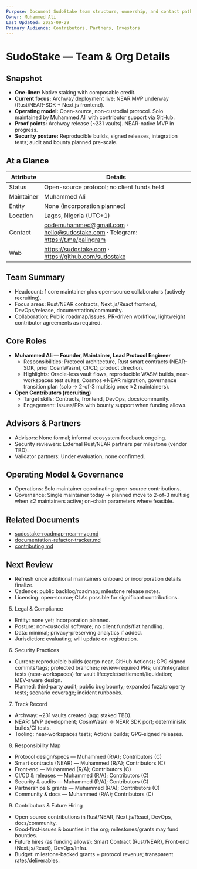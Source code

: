```yaml
---
Purpose: Document SudoStake team structure, ownership, and contact paths.
Owner: Muhammed Ali
Last Updated: 2025-09-29
Primary Audience: Contributors, Partners, Investors
---
```


# SudoStake — Team & Org Details

## Snapshot
- **One-liner:** Native staking with composable credit.
- **Current focus:** Archway deployment live; NEAR MVP underway (Rust/NEAR-SDK + Next.js frontend).
- **Operating model:** Open-source, non-custodial protocol. Solo maintained by Muhammed Ali with contributor support via GitHub.
- **Proof points:** Archway release (~231 vaults). NEAR-native MVP in progress.
- **Security posture:** Reproducible builds, signed releases, integration tests; audit and bounty planned pre-scale.

## At a Glance
| Attribute | Details |
| --- | --- |
| Status | Open-source protocol; no client funds held |
| Maintainer | Muhammed Ali |
| Entity | None (incorporation planned) |
| Location | Lagos, Nigeria (UTC+1) |
| Contact | codemuhammed@gmail.com · hello@sudostake.com · Telegram: https://t.me/palingram |
| Web | https://sudostake.com · https://github.com/sudostake |

## Team Summary
- Headcount: 1 core maintainer plus open-source collaborators (actively recruiting).
- Focus areas: Rust/NEAR contracts, Next.js/React frontend, DevOps/release, documentation/community.
- Collaboration: Public roadmap/issues, PR-driven workflow, lightweight contributor agreements as required.

## Core Roles
- **Muhammed Ali — Founder, Maintainer, Lead Protocol Engineer**
  - Responsibilities: Protocol architecture, Rust smart contracts (NEAR-SDK, prior CosmWasm), CI/CD, product direction.
  - Highlights: Oracle-less vault flows, reproducible WASM builds, near-workspaces test suites, Cosmos→NEAR migration, governance transition plan (solo → 2-of-3 multisig once ≥2 maintainers).
- **Open Contributors (recruiting)**
  - Target skills: Contracts, frontend, DevOps, docs/community.
  - Engagement: Issues/PRs with bounty support when funding allows.

## Advisors & Partners
- Advisors: None formal; informal ecosystem feedback ongoing.
- Security reviewers: External Rust/NEAR partners per milestone (vendor TBD).
- Validator partners: Under evaluation; none confirmed.

## Operating Model & Governance
- Operations: Solo maintainer coordinating open-source contributions.
- Governance: Single maintainer today → planned move to 2-of-3 multisig when ≥2 maintainers active; on-chain parameters where feasible.

## Related Documents
- [sudostake-roadmap-near-mvp.md](../execution/sudostake-roadmap-near-mvp.md)
- [documentation-refactor-tracker.md](../meta/documentation-refactor-tracker.md)
- [contributing.md](./contributing.md)

## Next Review
- Refresh once additional maintainers onboard or incorporation details finalize.
- Cadence: public backlog/roadmap; milestone release notes.
- Licensing: open‑source; CLAs possible for significant contributions.

5) Legal & Compliance
- Entity: none yet; incorporation planned.
- Posture: non‑custodial software; no client funds/fiat handling.
- Data: minimal; privacy‑preserving analytics if added.
- Jurisdiction: evaluating; will update on registration.

6) Security Practices
- Current: reproducible builds (cargo‑near, GitHub Actions); GPG‑signed commits/tags; protected branches; review‑required PRs; unit/integration tests (near‑workspaces) for vault lifecycle/settlement/liquidation; MEV‑aware design.
- Planned: third‑party audit; public bug bounty; expanded fuzz/property tests; scenario coverage; incident runbooks.

7) Track Record
- Archway: ~231 vaults created (agg staked TBD).
- NEAR: MVP development; CosmWasm → NEAR SDK port; deterministic builds/CI tests.
- Tooling: near‑workspaces tests; Actions builds; GPG‑signed releases.

8) Responsibility Map
- Protocol design/specs — Muhammed (R/A); Contributors (C)
- Smart contracts (NEAR) — Muhammed (R/A); Contributors (C)
- Front‑end — Muhammed (R/A); Contributors (C)
- CI/CD & releases — Muhammed (R/A); Contributors (C)
- Security & audits — Muhammed (R/A); Contributors (C)
- Partnerships & grants — Muhammed (R/A); Contributors (C)
- Community & docs — Muhammed (R/A); Contributors (C)

9) Contributors & Future Hiring
- Open‑source contributions in Rust/NEAR, Next.js/React, DevOps, docs/community.
- Good‑first‑issues & bounties in the org; milestones/grants may fund bounties.
- Future hires (as funding allows): Smart Contract (Rust/NEAR), Front‑end (Next.js/React), DevOps/Infra.
- Budget: milestone‑backed grants + protocol revenue; transparent rates/deliverables.
